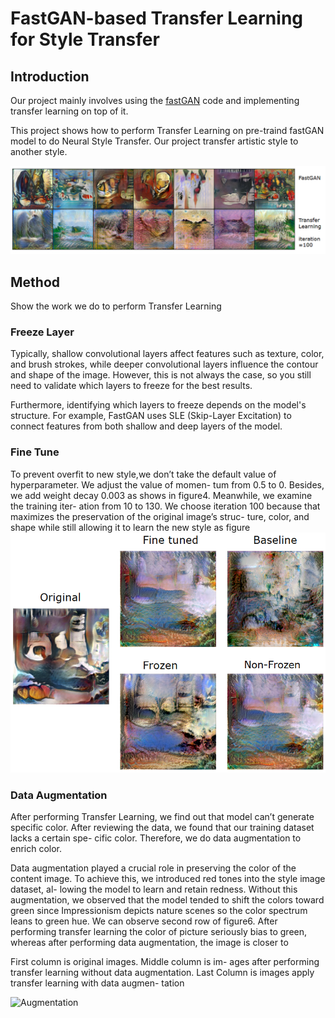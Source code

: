 # FastGAN-based Transfer Learning for Style Transfer

## Introduction
Our project mainly involves using the [fastGAN](https://github.com/odegeasslbc/FastGAN-pytorch) code and implementing transfer learning on top of it.

This project shows how to perform Transfer Learning on pre-traind fastGAN model to do Neural Style Transfer. Our project transfer  artistic style to another style.

![FastGAN perform Transfer Learning](MDImage/FastAndTrans.png)

## Method
Show the work we do to perform Transfer Learning
### Freeze Layer
Typically, shallow convolutional layers affect features such as texture, color, and brush strokes, while deeper convolutional layers influence the contour and shape of the image. However, this is not always the case, so you still need to validate which layers to freeze for the best results.

Furthermore, identifying which layers to freeze depends on the model's structure. For example, FastGAN uses SLE (Skip-Layer Excitation) to connect features from both shallow and deep layers of the model.

### Fine Tune
To prevent overfit to new style,we don’t take the default
value of hyperparameter. We adjust the value of momen-
tum from 0.5 to 0. Besides, we add weight decay 0.003 as
shows in figure4. Meanwhile, we examine the training iter-
ation from 10 to 130. We choose iteration 100 because that
maximizes the preservation of the original image’s struc-
ture, color, and shape while still allowing it to learn the new
style as figure
![FineTune Comparison](MDImage/FineTune.png)

###  Data Augmentation
After performing Transfer Learning, we find out that
model can’t generate specific color. After reviewing the
data, we found that our training dataset lacks a certain spe-
cific color. Therefore, we do data augmentation to enrich
color.

Data augmentation played a crucial role in
preserving the color of the content image. To achieve this,
we introduced red tones into the style image dataset, al-
lowing the model to learn and retain redness. Without this
augmentation, we observed that the model tended to shift
the colors toward green since Impressionism depicts nature
scenes so the color spectrum leans to green hue. We can
observe second row of figure6. After performing transfer
learning the color of picture seriously bias to green, whereas
after performing data augmentation, the image is closer to

First column is original images. Middle column is im-
ages after performing transfer learning without data augmentation.
Last Column is images apply transfer learning with data augmen-
tation


![Augmentation](MDImage/Augmentation.png)